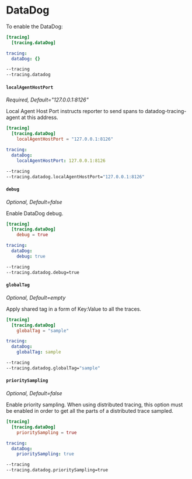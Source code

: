 # DataDog

To enable the DataDog:

```toml tab="File (TOML)"
[tracing]
  [tracing.dataDog]
```

```yaml tab="File (YAML)"
tracing:
  dataDog: {}
```

```bash tab="CLI"
--tracing
--tracing.datadog
```

#### `localAgentHostPort`

_Required, Default="127.0.0.1:8126"_

Local Agent Host Port instructs reporter to send spans to datadog-tracing-agent at this address.

```toml tab="File (TOML)"
[tracing]
  [tracing.dataDog]
    localAgentHostPort = "127.0.0.1:8126"
```

```yaml tab="File (YAML)"
tracing:
  dataDog:
    localAgentHostPort: 127.0.0.1:8126
```

```bash tab="CLI"
--tracing
--tracing.datadog.localAgentHostPort="127.0.0.1:8126"
```

#### `debug`

_Optional, Default=false_

Enable DataDog debug.

```toml tab="File (TOML)"
[tracing]
  [tracing.dataDog]
    debug = true
```

```yaml tab="File (YAML)"
tracing:
  dataDog:
    debug: true
```

```bash tab="CLI"
--tracing
--tracing.datadog.debug=true
```

#### `globalTag`

_Optional, Default=empty_

Apply shared tag in a form of Key:Value to all the traces.

```toml tab="File (TOML)"
[tracing]
  [tracing.dataDog]
    globalTag = "sample"
```

```yaml tab="File (YAML)"
tracing:
  dataDog:
    globalTag: sample
```

```bash tab="CLI"
--tracing
--tracing.datadog.globalTag="sample"
```

#### `prioritySampling`

_Optional, Default=false_

Enable priority sampling. When using distributed tracing,
this option must be enabled in order to get all the parts of a distributed trace sampled.

```toml tab="File (TOML)"
[tracing]
  [tracing.dataDog]
    prioritySampling = true
```

```yaml tab="File (YAML)"
tracing:
  dataDog:
    prioritySampling: true
```

```bash tab="CLI"
--tracing
--tracing.datadog.prioritySampling=true
```
